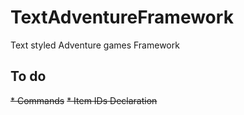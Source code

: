# TextAdventureFramework
  Text styled Adventure
   games Framework
## To do
 ~~* Commands~~
 ~~* Item IDs Declaration~~
